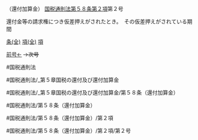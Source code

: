 （還付加算金）
[国税通則法第５８条第２項](国税通則法＿＿＿＿＿第５８条第２項)第２号

還付金等の請求権につき仮差押えがされたとき。　その仮差押えがされている期間

[条(全)](国税通則法＿＿＿＿＿第５８条_.md)    [項(全)](国税通則法＿＿＿＿＿第５８条第２項_.md)    [項](国税通則法＿＿＿＿＿第５８条第２項.md)

[前号←](国税通則法＿＿＿＿＿第５８条第２項第１号.md)  ~~→次号~~

#国税通則法

#国税通則法/_第５章国税の還付及び還付加算金

#国税通則法/_第５章国税の還付及び還付加算金/第５８条（還付加算金）

#国税通則法/第５８条（還付加算金）

#国税通則法/第５８条（還付加算金）/第２項

#国税通則法/第５８条（還付加算金）/第２項/第２号

